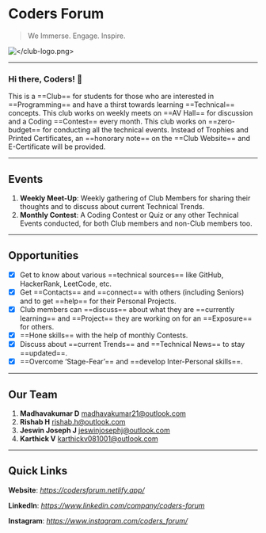 # Coders Forum

> We Immerse. Engage. Inspire.

<img title="Club Logo" alt="</club-logo.png>" src="/club-logo.png">

---

### Hi there, Coders! 👋

This is a ==Club== for students for those who are interested in
==Programming== and have a thirst towards learning ==Technical==
concepts. This club works on weekly meets on ==AV Hall== for
discussion and a Coding ==Contest== every month. This club works
on ==zero-budget== for conducting all the technical events.
Instead of Trophies and Printed Certificates, an ==honorary note==
on the ==Club Website== and E-Certificate will be provided.

---

## Events

1. **Weekly Meet-Up**: Weekly gathering of Club Members for sharing their
thoughts and to discuss about current Technical Trends.
2. **Monthly Contest**: A Coding Contest or Quiz or any other Technical Events
conducted, for both Club members and non-Club members too.

---

## Opportunities

- [x] Get to know about various ==technical sources== like GitHub,
HackerRank, LeetCode, etc.
- [x] Get ==Contacts== and ==connect== with others (including Seniors)
and to get ==help== for their Personal Projects.
- [x] Club members can ==discuss== about what they are ==currently
learning== and ==Project== they are working on for an ==Exposure== for
others.
- [x] ==Hone skills== with the help of monthly Contests.
- [x] Discuss about ==current Trends== and ==Technical News== to stay
==updated==.
- [x] ==Overcome ‘Stage-Fear’== and ==develop Inter-Personal skills==.

---

## Our Team

1. **Madhavakumar D**
madhavakumar21@outlook.com
2. **Rishab H**
rishab.h@outlook.com
3. **Jeswin Joseph J**
jeswinjosephj@outlook.com
4. **Karthick V**
karthickv081001@outlook.com

---

## Quick Links

**Website**: *https://codersforum.netlify.app/*

**LinkedIn**: *https://www.linkedin.com/company/coders-forum*

**Instagram**: *https://www.instagram.com/coders_forum/*

<!--
**Coders-Forum/Coders-Forum** is a ✨ _special_ ✨ repository because its `README.md` (this file) appears on your GitHub profile.

Here are some ideas to get you started:

- 🔭 I’m currently working on ...
- 🌱 I’m currently learning ...
- 👯 I’m looking to collaborate on ...
- 🤔 I’m looking for help with ...
- 💬 Ask me about ...
- 📫 How to reach me: ...
- 😄 Pronouns: ...
- ⚡ Fun fact: ...
-->
